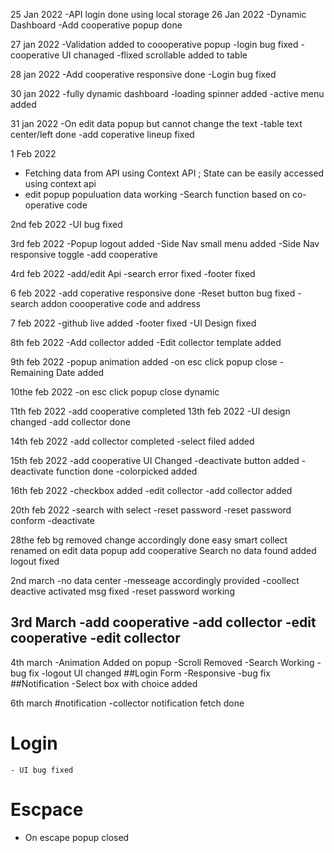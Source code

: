 25 Jan 2022
  -API login done using local storage
26 Jan 2022
  -Dynamic Dashboard 
  -Add cooperative popup done

27 jan 2022
  -Validation added to coooperative popup
  -login bug fixed
  -cooperative UI chanaged
  -flixed scrollable added to table

28 jan 2022
 -Add cooperative responsive done
 -Login bug fixed

30 jan 2022
 -fully dynamic dashboard 
 -loading spinner added 
 -active menu added

 31 jan 2022
 -On edit data popup but cannot change the text
 -table text center/left done
 -add coperative lineup fixed

 1 Feb 2022
 - Fetching data from API using Context API ; State can be easily accessed using context api
 - edit popup populuation data working
 -Search function based on co-operative code


 2nd feb 2022
 -UI bug fixed

3rd feb 2022 
-Popup logout added 
-Side Nav small menu added 
-Side Nav responsive toggle 
-add cooperative

4rd feb 2022
-add/edit Api
-search error fixed
-footer fixed

6 feb 2022
-add coperative responsive done
-Reset button bug fixed
-search addon coooperative code and address

7 feb 2022
-github live added
-footer fixed 
-UI Design fixed

8th feb 2022
-Add collector added
-Edit collector template added

9th feb 2022 
-popup animation added
-on esc click popup close
-Remaining Date  added

10the feb 2022 
 -on esc click popup close dynamic

 11th feb 2022 
 -add cooperative completed
13th feb 2022 
 -UI design changed
 -add collector done

14th feb 2022 
 -add collector completed
 -select filed added

 15th feb 2022 
 -add cooperative UI Changed
 -deactivate button added
 -deactivate function done
 -colorpicked added

16th feb 2022
-checkbox added
-edit collector 
-add collector added

20th feb 2022 
-search with select 
-reset password 
-reset password conform 
-deactivate

28the feb
bg removed
change accordingly done
easy smart collect renamed
on edit data popup
add cooperative 
Search no data found added
logout fixed


2nd march 
-no data center
-messeage accordingly provided
-coollect deactive activated msg fixed
-reset password working

3rd March
   -add cooperative
   -add collector
    -edit cooperative
    -edit collector
-

4th march
  -Animation Added on popup
  -Scroll Removed
  -Search Working
  -bug fix
  -logout UI changed
  ##Login Form
        -Responsive
        -bug fix
  ##Notification
      -Select box with choice added
      
6th march
 #notification
      -collector notification fetch done
 # Login 
    - UI bug fixed
# Escpace
  - On escape popup closed
  